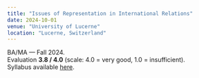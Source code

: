 ```yaml
---
title: "Issues of Representation in International Relations"
date: 2024-10-01
venue: "University of Lucerne"
location: "Lucerne, Switzerland"
---
```

BA/MA — Fall 2024.  
Evaluation **3.8 / 4.0** (scale: 4.0 = very good, 1.0 = insufficient).  
Syllabus available [here](https://osf.io/pkz56/files/osfstorage).
